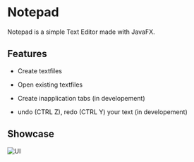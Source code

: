 # Notepad
Notepad is a simple Text Editor made with JavaFX.

## Features
* Create textfiles
* Open existing textfiles

* Create inapplication tabs (in developement)
* undo (CTRL Z), redo (CTRL Y) your text (in developement)


## Showcase
![UI](https://user-images.githubusercontent.com/66206290/131743760-10f6e6fc-583b-4e9f-a30d-d012b9a732f2.png)

